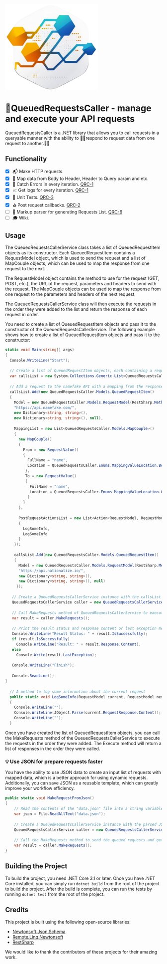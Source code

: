 <img src="logo.png" alt= “” width="300">

# :bell:QueuedRequestsCaller - manage and execute your API requests

QueuedRequestsCaller is a .NET library that allows you to call requests in a queryable manner with the ability to :star2::grey_exclamation:respond to request data from one request to another.:star2::grey_exclamation:

## Functionality

- [x] :mailbox_with_mail: Make HTTP requests.
- [x] :football: Map data from Body to Header, Header to Query param and etc.
- [x] :horse_racing: Catch Errors in every iteration. [QRC-1](https://github.com/MaksMatkov/QueuedRequestsCallerProject/issues/1) 
- [x] :chart_with_upwards_trend: Get logs for every iteration. [QRC-1](https://github.com/MaksMatkov/QueuedRequestsCallerProject/issues/1) 
- [x] :triangular_ruler: Unit Tests. [QRC-3](https://github.com/MaksMatkov/QueuedRequestsCallerProject/issues/3)
- [x] :golf: Post request callbacks. [QRC-2](https://github.com/MaksMatkov/QueuedRequestsCallerProject/issues/2) 
- [ ] :calling: Markup parser for generating Requests List. [QRC-6](https://github.com/MaksMatkov/QueuedRequestsCallerProject/issues/6) 
- [ ] :mortar_board: Wiki.

## Usage

The QueuedRequestsCallerService class takes a list of QueuedRequestItem objects as its constructor. Each QueuedRequestItem contains a RequestModel object, which is used to send the request and a list of MapCouple objects, which can be used to map the response from one request to the next.

The RequestModel object contains the method to use for the request (GET, POST, etc.), the URL of the request, parameters and headers to send with the request. The MapCouple objects can be used to map the response from one request to the parameters and headers of the next request.

The QueuedRequestsCallerService class will then execute the requests in the order they were added to the list and return the response of each request in order.

You need to create a list of QueuedRequestItem objects and pass it to the constructor of the QueuedRequestsCallerService. The following example shows how to create a list of QueuedRequestItem objects and pass it to the constructor:

```C#
static void Main(string[] args)
{
  Console.WriteLine("Start");

  // Create a list of QueuedRequestItem objects, each containing a request model, mapping list, and post-request actions list
  var callsList = new System.Collections.Generic.List<QueuedRequestsCaller.Models.QueuedRequestItem>();

  // Add a request to the namefake API with a mapping from the response body to a query parameter, and two post-request actions to log some information
  callsList.Add(new QueuedRequestsCaller.Models.QueuedRequestItem()
  {
    Model = new QueuedRequestsCaller.Models.RequestModel(RestSharp.Method.Get,
    "https://api.namefake.com/",
    new Dictionary<string, string>(),
    new Dictionary<string, string>(), null),

    MappingList = new List<QueuedRequestsCaller.Models.MapCouple>()
    {
      new MapCouple()
      {
        From = new RequestValue()
        {
          FullName = "name",
          Location = QueuedRequestsCaller.Enums.MappingValueLocation.Body
         },
         To = new RequestValue()
         {
           FullName = "name",
           Location = QueuedRequestsCaller.Enums.MappingValueLocation.QueryParam
          }
        }
      },

      PostRequestActionsList = new List<Action<RequestModel, RequestModel>>()
      {
        LogSomeInfo,
        LogSomeInfo
      }
    });

    callsList.Add(new QueuedRequestsCaller.Models.QueuedRequestItem()
    {
      Model = new QueuedRequestsCaller.Models.RequestModel(RestSharp.Method.Get,
      "https://api.nationalize.io/",
      new Dictionary<string, string>(),
      new Dictionary<string, string>(), null)
     });

   // Create a QueuedRequestsCallerService instance with the callsList as a parameter
   QueuedRequestsCallerService caller = new QueuedRequestsCallerService(new QueuedRequestsCallerSettings() { RequestsList = callsList });

   // Call MakeRequests method of QueuedRequestsCallerService to execute all requests sequentially
   var result = caller.MakeRequests();

   // Print the result status and response content or last exception message
   Console.WriteLine("Result Status: " + result.IsSuccessfully);
   if (result.IsSuccessfully)
     Console.WriteLine("Result: " + result.Response.Content);
   else
     Console.Write(result.LastException);

   Console.WriteLine("Finish");

   Console.ReadLine();
}

  // A method to log some information about the current request
  public static void LogSomeInfo(RequestModel current, RequestModel next)
  {
    Console.WriteLine("");
    Console.WriteLine(JObject.Parse(current.RequestResponse.Content));
    Console.WriteLine("");
  }
```

Once you have created the list of QueuedRequestItem objects, you can call the MakeRequests method of the QueuedRequestsCallerService to execute the requests in the order they were added. The Execute method will return a list of responses in the order they were called.

### :bulb: Use JSON for prepare requests faster

You have the ability to use JSON data to create an input list of requests with mapped data, which is a better approach for using dynamic requests. Additionally, you can save JSON as a reusable template, which can greatly improve your workflow efficiency.

```C#
public static void MakeRequestFromJson()
{
    // Read the contents of the "data.json" file into a string variable.
    var json = File.ReadAllText("data.json");

    // Create a QueuedRequestsCallerService instance with the parsed JSON data and the default settings.
    QueuedRequestsCallerService caller = new QueuedRequestsCallerService(json, new QueuedRequestsCallerSettingsParser());

    // Call the MakeRequests method to send the queued requests and get the results.
    var result = caller.MakeRequests();
}
```

## Building the Project

To build the project, you need .NET Core 3.1 or later. Once you have .NET Core installed, you can simply run `dotnet build` from the root of the project to build the project. After the build is complete, you can run the tests by running `dotnet test` from the root of the project.

## Credits

This project is built using the following open-source libraries:

- [Newtonsoft.Json.Schema](https://github.com/JamesNK/Newtonsoft.Json.Schema)
- [Remote.Linq.Newtonsoft](https://github.com/6bee/Remote.Linq)
- [RestSharp](https://github.com/restsharp/RestSharp)

We would like to thank the contributors of these projects for their amazing work.
